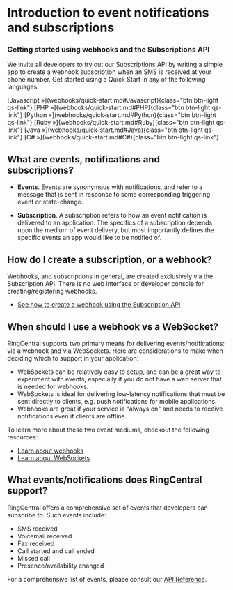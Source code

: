 # Introduction to event notifications and subscriptions

<div class="jumbotron pt-1" markdown>
  <h3 class="display-5">Getting started using webhooks and the Subscriptions API</h3>
  <p class="lead"></p>
  <p>We invite all developers to try out our Subscriptions API by writing a simple app to create a webhook subscription when an SMS is received at your phone number. Get started using a Quick Start in any of the following languages:</p>
  [Javascript &raquo;](webhooks/quick-start.md#Javascript){class="btn btn-light qs-link"}
  [PHP &raquo;](webhooks/quick-start.md#PHP){class="btn btn-light qs-link"}
  [Python &raquo;](webhooks/quick-start.md#Python){class="btn btn-light qs-link"}
  [Ruby &raquo;](webhooks/quick-start.md#Ruby){class="btn btn-light qs-link"}
  [Java &raquo;](webhooks/quick-start.md#Java){class="btn btn-light qs-link"}
  [C# &raquo;](webhooks/quick-start.md#C#){class="btn btn-light qs-link"}
</div>

## What are events, notifications and subscriptions?

* **Events**. Events are synonymous with notifications, and refer to a message that is sent in response to some corresponding triggering event or state-change. 

* **Subscription**. A subscription refers to how an event notification is delivered to an application. The specifics of a subscription depends upon the medium of event delivery, but most importantly defines the specific events an app would like to be notified of.


## How do I create a subscription, or a webhook?

Webhooks, and subscriptions in general, are created exclusively via the Subscription API. There is no web interface or developer console for creating/registering webhooks.

* [See how to create a webhook using the Subscription API](webhooks/creating-webhooks.md)

## When should I use a webhook vs a WebSocket?

RingCentral supports two primary means for delivering events/notifications: via a webhook and via WebSockets. Here are considerations to make when deciding which to support in your application:

* WebSockets can be relatively easy to setup, and can be a great way to experiment with events, especially if you do not have a web server that is needed for webhooks.
* WebSockets is ideal for delivering low-latency notifications that must be sent directly to clients, e.g. push notifications for mobile applications.
* Webhooks are great if your service is "always on" and needs to receive notifications even if clients are offline. 

To learn more about these two event mediums, checkout the following resources:

* [Learn about webhooks](webhooks/creating-webhooks.md)
* [Learn about WebSockets](websockets/subscribing.md)

## What events/notifications does RingCentral support?

RingCentral offers a comprehensive set of events that developers can subscribe to. Such events include:

* SMS received
* Voicemail received
* Fax received
* Call started and call ended
* Missed call
* Presence/availability changed

For a comprehensive list of events, please consult our [API Reference](https://developers.ringcentral.com/api-reference/Account-Presence-Event). 
